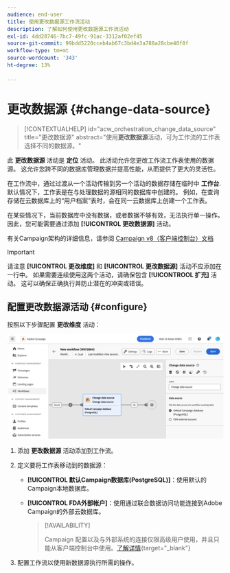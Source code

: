 ```yaml
---
audience: end-user
title: 使用更改数据源工作流活动
description: 了解如何使用更改数据源工作流活动
exl-id: 4dd28746-7bc7-49fc-91ac-3312af02ef45
source-git-commit: 99bdd5220cceb4ab67c3bd4e3a788a28cbe40f8f
workflow-type: tm+mt
source-wordcount: '343'
ht-degree: 13%

---
```


# 更改数据源 {#change-data-source}

>[!CONTEXTUALHELP]
>id="acw_orchestration_change_data_source"
>title="更改数据源"
>abstract="使用&#x200B;**更改数据源**&#x200B;活动，可为工作流的工作表选择不同的数据源。"

此 **更改数据源** 活动是 **定位** 活动。 此活动允许您更改工作流工作表使用的数据源。 这允许您跨不同的数据库管理数据并提高性能，从而提供了更大的灵活性。

在工作流中，通过过渡从一个活动传输到另一个活动的数据存储在临时中 **工作台**. 默认情况下，工作表是在与处理数据的源相同的数据库中创建的。 例如，在查询存储在云数据库上的“用户档案”表时，会在同一云数据库上创建一个工作表。

在某些情况下，当前数据库中没有数据，或者数据不够有效，无法执行单一操作。 因此，您可能需要通过添加 **[!UICONTROL 更改数据源]** 活动。

有关Campaign架构的详细信息，请参阅 [Campaign v8（客户端控制台）文档](https://experienceleague.adobe.com/docs/campaign/campaign-v8/config/architecture/architecture.html)

>[!IMPORTANT]
>
>请注意 **[!UICONTROL 更改维度]** 和 **[!UICONTROL 更改数据源]** 活动不应添加在一行中。 如果需要连续使用这两个活动，请确保包含 **[!UICONTROOL 扩充]** 活动。 这可以确保正确执行并防止潜在的冲突或错误。

<!--

Let's say you want to send to your  VIP customers a unique offer code that they can redeem on your online store. To do this, you need to:

1. Query VIP customers on the "Profiles" table located on the Cloud database,
1. Retrieve an offer code for each targeted profile through API calls,
1. Update each profile with the assigned offer code,
1. Send an email to the profiles with their offer code.

In this situation, it is recommended to execute the offer code assignment operation on the local database, which is better suited for unitary operations. To do this, you need to add a **[!UICONTROL Change data source]** activity before the operation in order to execute it on the Campaign local database.

Before executing the operation, the working table is copied to the local database so that the operation can run there. Once done, the system detects that the profiles that we want to update are on another location. The data is therefore automatically copied back to the Cloud database where the "Profiles" table is located.
-->

## 配置更改数据源活动 {#configure}

按照以下步骤配置 **更改维度** 活动：

![](../assets/workflow-change-data-source-add.png)

1. 添加 **更改数据源** 活动添加到工作流。

1. 定义要将工作表移动到的数据源：

   * **[!UICONTROL 默认Campaign数据库(PostgreSQL)]**：使用默认的Campaign本地数据库。
   * **[!UICONTROL FDA外部帐户]**：使用通过联合数据访问功能连接到Adobe Campaign的外部云数据库。

     >[!AVAILABILITY]
     >
     >Campaign 配置以及与外部系统的连接仅限高级用户使用，并且只能从客户端控制台中使用。[了解详情](https://experienceleague.adobe.com/docs/campaign/campaign-v8/connect/fda.html?lang=zh-Hans){target="_blank"}

1. 配置工作流以使用新数据源执行所需的操作。

<!--
## Example {#example}

The workflow belows illustrates the use case detailed earlier, i.e. sending VIP customers offer codes that they can redeem on our online store.

-->
